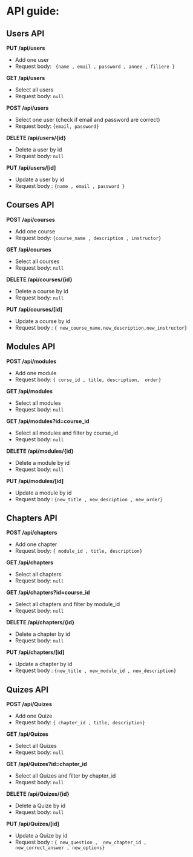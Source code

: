 # API guide:

## Users API

**PUT /api/users**

- Add one user
- Request body: ` {name , email , password , annee , filiere }`

**GET /api/users**

- Select all users
- Request body: `null`

**POST /api/users**

- Select one user (check if email and password are correct)
- Request body: `{email, password}`

**DELETE /api/users/{id}**

- Delete a user by id
- Request body: `null`

**PUT /api/users/[id]**

- Update a user by id
- Request body : `{name , email , password }`

## Courses API

**POST /api/courses**

- Add one course
- Request body: `{course_name , description , instructor}`

**GET /api/courses**

- Select all courses
- Request body: `null`

**DELETE /api/courses/{id}**

- Delete a course by id
- Request body: `null`

**PUT /api/courses/[id]**

- Update a course by id
- Request body : `{ new_course_name,new_description,new_instructor}`

## Modules API

**POST /api/modules**

- Add one module
- Request body: `{ corse_id , title, description,  order}`

**GET /api/modules**

- Select all modules
- Request body: `null`

**GET /api/modules?id=course_id**

- Select all modules and filter by course_id
- Request body: `null`

**DELETE /api/modules/{id}**

- Delete a module by id
- Request body: `null`

**PUT /api/modules/[id]**

- Update a module by id
- Request body : `{new_title , new_desciption , new_order} `

## Chapters API

**POST /api/chapters**

- Add one chapter
- Request body: `{ module_id , title, description}`

**GET /api/chapters**

- Select all chapters
- Request body: `null`

**GET /api/chapters?id=course_id**

- Select all chapters and filter by module_id
- Request body: `null`

**DELETE /api/chapters/{id}**

- Delete a chapter by id
- Request body: `null`

**PUT /api/chapters/[id]**

- Update a chapter by id
- Request body : `{new_title , new_module_id , new_description} `

## Quizes API

**POST /api/Quizes**

- Add one Quize
- Request body: `{ chapter_id , title, description}`

**GET /api/Quizes**

- Select all Quizes
- Request body: `null`

**GET /api/Quizes?id=chapter_id**

- Select all Quizes and filter by chapter_id
- Request body: `null`

**DELETE /api/Quizes/{id}**

- Delete a Quize by id
- Request body: `null`

**PUT /api/Quizes/[id]**

- Update a Quize by id
- Request body : `{ new_question ,  new_chapter_id , new_correct_answer , new_options}`
